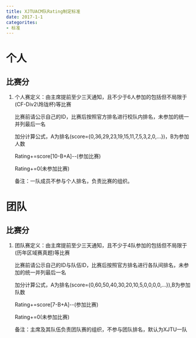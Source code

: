 ```yaml
---
title: XJTUACM队Rating制定标准
date: 2017-1-1
categorites:
- 标准
---
```


# 个人

## 比赛分

1. 个人赛定义：由主席提前至少三天通知，且不少于6人参加的包括但不局限于(CF-Div2\玲珑杯)等比赛

   比赛前请公示自己的ID，比赛后按照官方排名进行校队内排名，未参加的统一并列最后一名

   加分计算公式，A为排名(score={0,36,29,23,19,15,11,7,5,3,2,0,...})，B为参加人数

   Rating+=score[10-B+A]--(参加比赛)

   Rating+=0(未参加比赛)

   备注：一队成员不参与个人排名，负责比赛的组织。


# 团队

## 比赛分

1. 团队赛定义：由主席提前至少三天通知，且不少于4队参加的包括但不局限于(历年区域赛真题)等比赛

   比赛前请公示自己的ID与队伍ID，比赛后按照官方排名进行各队间排名，未参加的统一并列最后一名

   加分计算公式，A为排名(score={0,60,50,40,30,20,10,5,0,0,0,0,...}),B为参加队数

   Rating+=score[7-B+A]--(参加比赛)

   Rating+=0(未参加比赛)

   备注：主席及其队伍负责团队赛的组织，不参与团队排名，默认为XJTU一队